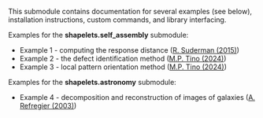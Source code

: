 This submodule contains documentation for several examples (see below), installation instructions, custom commands, and library interfacing.

Examples for the **shapelets.self_assembly** submodule:
* Example 1 - computing the response distance ([R. Suderman (2015)](https://doi.org/10.1103/PhysRevE.91.033307))
* Example 2 - the defect identification method ([M.P. Tino (2024)](http://dx.doi.org/10.1088/1361-6528/ad1df4))
* Example 3 - local pattern orientation method ([M.P. Tino (2024)](http://dx.doi.org/10.1088/1361-6528/ad1df4))

Examples for the **shapelets.astronomy** submodule:
* Example 4 - decomposition and reconstruction of images of galaxies ([A. Refregier (2003)](https://doi.org/10.1046/j.1365-8711.2003.05901.x))